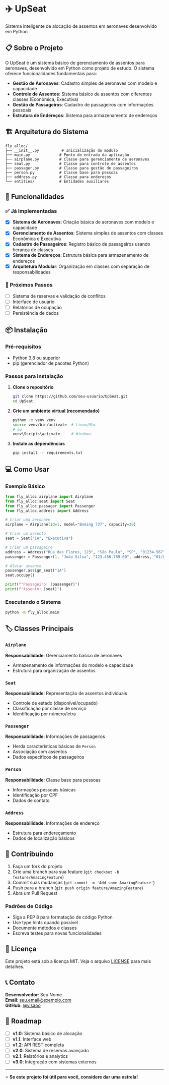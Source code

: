 # ✈️ UpSeat

Sistema inteligente de alocação de assentos em aeronaves desenvolvido em Python

## 📋 Sobre o Projeto

O UpSeat é um sistema básico de gerenciamento de assentos para aeronaves, desenvolvido em Python como projeto de estudo. O sistema oferece funcionalidades fundamentais para:

- **Gestão de Aeronaves**: Cadastro simples de aeronaves com modelo e capacidade
- **Controle de Assentos**: Sistema básico de assentos com diferentes classes (Econômica, Executiva)
- **Gestão de Passageiros**: Cadastro de passageiros com informações pessoais
- **Estrutura de Endereços**: Sistema para armazenamento de endereços

## 🏗️ Arquitetura do Sistema

```
fly_alloc/
├── __init__.py          # Inicialização do módulo
├── main.py             # Ponto de entrada da aplicação
├── airplane.py         # Classe para gerenciamento de aeronaves
├── seat.py             # Classe para controle de assentos
├── passager.py         # Classe para gestão de passageiros
├── person.py           # Classe base para pessoas
├── address.py          # Classe para endereços
└── entities/           # Entidades auxiliares
```

## 🚀 Funcionalidades

### ✅ Já Implementadas
- [x] **Sistema de Aeronaves**: Criação básica de aeronaves com modelo e capacidade
- [x] **Gerenciamento de Assentos**: Sistema simples de assentos com classes Econômica e Executiva
- [x] **Cadastro de Passageiros**: Registro básico de passageiros usando herança de classes
- [x] **Sistema de Endereços**: Estrutura básica para armazenamento de endereços
- [x] **Arquitetura Modular**: Organização em classes com separação de responsabilidades

### 🔄 Próximos Passos
- [ ] Sistema de reservas e validação de conflitos
- [ ] Interface de usuário
- [ ] Relatórios de ocupação
- [ ] Persistência de dados

## 📦 Instalação

### Pré-requisitos
- Python 3.8 ou superior
- pip (gerenciador de pacotes Python)

### Passos para instalação

1. **Clone o repositório**
   ```bash
   git clone https://github.com/seu-usuario/UpSeat.git
   cd UpSeat
   ```

2. **Crie um ambiente virtual (recomendado)**
   ```bash
   python -m venv venv
   source venv/bin/activate  # Linux/Mac
   # ou
   venv\Scripts\activate     # Windows
   ```

3. **Instale as dependências**
   ```bash
   pip install -r requirements.txt
   ```

## 💻 Como Usar

### Exemplo Básico

```python
from fly_alloc.airplane import Airplane
from fly_alloc.seat import Seat
from fly_alloc.passager import Passenger
from fly_alloc.address import Address

# Criar uma aeronave
airplane = Airplane(id=1, model="Boeing 737", capacity=30)

# Criar um assento
seat = Seat("1A", "Executiva")

# Criar um passageiro
address = Address("Rua das Flores, 123", "São Paulo", "SP", "01234-567")
passenger = Passenger(1, "João Silva", "123.456.789-00", address, "01/01/1990")

# Alocar assento
passenger.assign_seat("1A")
seat.occupy()

print(f"Passageiro: {passenger}")
print(f"Assento: {seat}")
```

### Executando o Sistema

```bash
python -m fly_alloc.main
```

## 🏷️ Classes Principais

### `Airplane`
**Responsabilidade**: Gerenciamento básico de aeronaves
- Armazenamento de informações do modelo e capacidade
- Estrutura para organização de assentos

### `Seat`
**Responsabilidade**: Representação de assentos individuais
- Controle de estado (disponível/ocupado)
- Classificação por classe de serviço
- Identificação por número/letra

### `Passenger`
**Responsabilidade**: Informações de passageiros
- Herda características básicas de `Person`
- Associação com assentos
- Dados específicos de passageiros

### `Person`
**Responsabilidade**: Classe base para pessoas
- Informações pessoais básicas
- Identificação por CPF
- Dados de contato

### `Address`
**Responsabilidade**: Informações de endereço
- Estrutura para endereçamento
- Dados de localização básicos

## 🤝 Contribuindo

1. Faça um fork do projeto
2. Crie uma branch para sua feature (`git checkout -b feature/AmazingFeature`)
3. Commit suas mudanças (`git commit -m 'Add some AmazingFeature'`)
4. Push para a branch (`git push origin feature/AmazingFeature`)
5. Abra um Pull Request

### Padrões de Código
- Siga a PEP 8 para formatação de código Python
- Use type hints quando possível
- Documente métodos e classes
- Escreva testes para novas funcionalidades

## 📄 Licença

Este projeto está sob a licença MIT. Veja o arquivo [LICENSE](LICENSE) para mais detalhes.

## 📞 Contato

**Desenvolvedor**: Seu Nome  
**Email**: seu.email@exemplo.com  
**GitHub**: [@visaoo](https://github.com/visaoo)

## 🎯 Roadmap

- [ ] **v1.0**: Sistema básico de alocação
- [ ] **v1.1**: Interface web
- [ ] **v1.2**: API REST completa
- [ ] **v2.0**: Sistema de reservas avançado
- [ ] **v2.1**: Relatórios e analytics
- [ ] **v3.0**: Integração com sistemas externos

---

⭐ **Se este projeto foi útil para você, considere dar uma estrela!** 